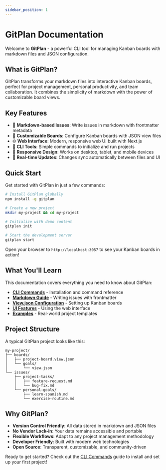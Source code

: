 ```yaml
---
sidebar_position: 1
---
```


# GitPlan Documentation

Welcome to **GitPlan** - a powerful CLI tool for managing Kanban boards with markdown files and JSON configuration.

## What is GitPlan?

GitPlan transforms your markdown files into interactive Kanban boards, perfect for project management, personal productivity, and team collaboration. It combines the simplicity of markdown with the power of customizable board views.

## Key Features

- 📝 **Markdown-based Issues**: Write issues in markdown with frontmatter metadata
- 🎯 **Customizable Boards**: Configure Kanban boards with JSON view files
- 🌐 **Web Interface**: Modern, responsive web UI built with Next.js
- 🚀 **CLI Tools**: Simple commands to initialize and run projects
- 📱 **Responsive Design**: Works on desktop, tablet, and mobile devices
- 🔄 **Real-time Updates**: Changes sync automatically between files and UI

## Quick Start

Get started with GitPlan in just a few commands:

```bash
# Install GitPlan globally
npm install -g gitplan

# Create a new project
mkdir my-project && cd my-project

# Initialize with demo content
gitplan init

# Start the development server
gitplan start
```

Open your browser to `http://localhost:3057` to see your Kanban boards in action!

## What You'll Learn

This documentation covers everything you need to know about GitPlan:

- **[CLI Commands](./cli-commands)** - Installation and command reference
- **[Markdown Guide](./markdown-guide)** - Writing issues with frontmatter
- **[View.json Configuration](./view-json-guide)** - Setting up Kanban boards
- **[UI Features](./ui-features)** - Using the web interface
- **[Examples](./examples)** - Real-world project templates

## Project Structure

A typical GitPlan project looks like this:

```
my-project/
├── boards/
│   ├── project-board.view.json
│   └── goals/
│       └── view.json
└── issues/
    ├── project-tasks/
    │   ├── feature-request.md
    │   └── bug-fix.md
    └── personal-goals/
        ├── learn-spanish.md
        └── exercise-routine.md
```

## Why GitPlan?

- **Version Control Friendly**: All data stored in markdown and JSON files
- **No Vendor Lock-in**: Your data remains accessible and portable
- **Flexible Workflows**: Adapt to any project management methodology
- **Developer Friendly**: Built with modern web technologies
- **Open Source**: Transparent, customizable, and community-driven

Ready to get started? Check out the [CLI Commands](./cli-commands) guide to install and set up your first project!
